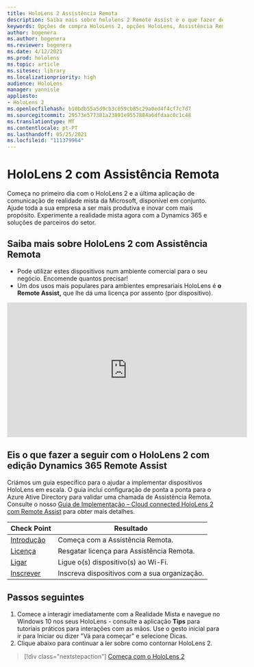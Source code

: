 ```yaml
---
title: HoloLens 2 Assistência Remota
description: Saiba mais sobre hololens 2 Remote Assist e o que fazer depois de obter um dos seus.
keywords: Opções de compra HoloLens 2, opções HoloLens, Assistência Remota
author: bogenera
ms.author: bogenera
ms.reviewer: bogenera
ms.date: 4/12/2021
ms.prod: hololens
ms.topic: article
ms.sitesec: library
ms.localizationpriority: high
audience: HoloLens
manager: yannisle
appliesto:
- HoloLens 2
ms.openlocfilehash: b10bdb55a5d9cb3c059cb85c29a0ed4f4cf7c7d7
ms.sourcegitcommit: 29573e577381a23891e9557884a6dfdaac0c1c48
ms.translationtype: MT
ms.contentlocale: pt-PT
ms.lasthandoff: 05/25/2021
ms.locfileid: "111379964"
---
```

# <a name="hololens-2-with-remote-assist"></a>HoloLens 2 com Assistência Remota

Começa no primeiro dia com o HoloLens 2 e a última aplicação de comunicação de realidade mista da Microsoft, disponível em conjunto. Ajude toda a sua empresa a ser mais produtiva e inovar com mais propósito. Experimente a realidade mista agora com a Dynamics 365 e soluções de parceiros do setor.

## <a name="learn-about-hololens-2-with-remote-assist"></a>Saiba mais sobre HoloLens 2 com Assistência Remota
- Pode utilizar estes dispositivos num ambiente comercial para o seu negócio. Encomende quantos precisar!
- Um dos usos mais populares para ambientes empresariais HoloLens é **o Remote Assist,** que lhe dá uma licença por assento (por dispositivo).

<iframe width="560" height="315" src="https://www.youtube.com/embed/d3YT8j0yYl0" frameborder="0" allow="accelerometer; autoplay; clipboard-write; encrypted-media; gyroscope; picture-in-picture" allowfullscreen></iframe>

## <a name="heres-what-to-do-next-with-the-hololens-2-with-dynamics-365-remote-assist-edition"></a>Eis o que fazer a seguir com o HoloLens 2 com edição Dynamics 365 Remote Assist

Criámos um guia específico para o ajudar a implementar dispositivos HoloLens em escala. O guia inclui configuração de ponta a ponta para o Azure Ative Directory para validar uma chamada de Assistência Remota. Consulte o nosso [Guia de Implementação – Cloud connected HoloLens 2 com Remote Assist](hololens2-cloud-connected-overview.md) para obter mais detalhes.

| Check Point  | Resultado                                |
|-------------|----------------------------------------|
| [Introdução](https://docs.microsoft.com/dynamics365/mixed-reality/remote-assist/overview-hololens) | Começa com a Assistência Remota.        |
| [Licença](https://docs.microsoft.com/dynamics365/mixed-reality/remote-assist/deploy-remote-assist#add-and-assign-licenses)     | Resgatar licença para Assistência Remota.      |
| [Ligar](https://docs.microsoft.com/hololens/hololens-network)     | Ligue o(s) dispositivo(s) ao Wi-Fi.       |
| [Inscrever](https://docs.microsoft.com/hololens/hololens-enroll-mdm)      | Inscreva dispositivos com a sua organização. |

## <a name="next-steps"></a>Passos seguintes

1. Comece a interagir imediatamente com a Realidade Mista e navegue no Windows 10 nos seus HoloLens - consulte a aplicação **Tips** para tutoriais práticos para interações com as mãos. Use o gesto inicial para ir para Iniciar ou dizer "Vá para começar" e selecione Dicas.
1. Clique abaixo para continuar a ler sobre como contornar HoloLens 2.

> [!div class="nextstepaction"]
> [Começa com o HoloLens 2](hololens2-basic-usage.md)